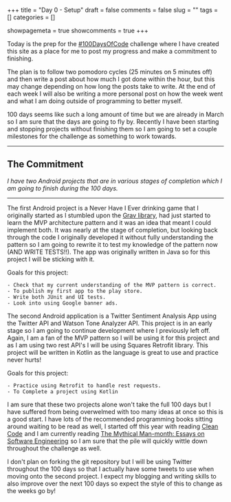 +++ 
title = "Day 0 - Setup"
draft = false 
comments = false 
slug = "" 
tags = []
categories = []

showpagemeta = true
showcomments = true
+++

Today is the prep for the <a href="https://github.com/Kallaway/100-days-of-code">#100DaysOfCode</a> challenge where I have created this site as a place for me to post my progress and make a commitment to finishing. 

The plan is to follow two pomodoro cycles (25 minutes on 5 minutes off) and then write a post about how much I got done within the hour, but this may change depending on how long the posts take to write. At the end of each week I will also be writing a more personal post on how the week went and what I am doing outside of programming to better myself. 

100 days seems like such a long amount of time but we are already in March so I am sure that the days are going to fly by. Recently I have been starting and stopping projects without finishing them so I am going to set a couple milestones for the challenge as something to work towards.

___
## The Commitment

*I have two Android projects that are in various stages of completion which I am going to finish during the 100 days.*
___

The first Android project is a Never Have I Ever drinking game that I originally started as I stumbled upon the <a href="https://github.com/glomadrian/Grav"> Grav library</a>, had just started to learn the MVP architecture pattern and it was an idea that meant I could implement both. It was nearly at the stage of completion, but looking back through the code I originally developed it without fully understanding the pattern so I am going to rewrite it to test my knowledge of the pattern now (AND WRITE TESTS!!). The app was originally written in Java so for this project I will be sticking with it.

Goals for this project:

    - Check that my current understanding of the MVP pattern is correct.
    - To publish my first app to the play store.
    - Write both JUnit and UI tests.
    - Look into using Google banner ads.
    
The second Android application is a Twitter Sentiment Analysis App using the Twitter API and Watson Tone Analyzer API. This project is in an early stage so I am going to continue development where I previously left off. Again, I am a fan of the MVP pattern so I will be using it for this project and as I am using two rest API's I will be using Squares Retrofit library. This project will be written in Kotlin as the language is great to use and practice never hurts! 

Goals for this project:

    - Practice using Retrofit to handle rest requests.
    - To Complete a project using Kotlin 

I am sure that these two projects alone won't take the full 100 days but I have suffered from being overwelmed with too many ideas at once so this is a good start. I have lots of the recommended programming books sitting around waiting to be read as well, I started off this year with reading <a target="_blank" href="https://www.amazon.co.uk/gp/product/0132350882/ref=as_li_tl?ie=UTF8&camp=1634&creative=6738&creativeASIN=0132350882&linkCode=as2&tag=kmsomers-21&linkId=436cb57537931f6473500148663f5eac">Clean Code</a><img src="//ir-uk.amazon-adsystem.com/e/ir?t=kmsomers-21&l=am2&o=2&a=0132350882" width="1" height="1" border="0" alt="" style="border:none !important; margin:0px !important;"/> and I am currently reading <a target="_blank" href="https://www.amazon.co.uk/gp/product/B016YLTD9M/ref=as_li_tl?ie=UTF8&camp=1634&creative=6738&creativeASIN=B016YLTD9M&linkCode=as2&tag=kmsomers-21&linkId=15cb2740e6fa5d7effa562190cb8f69f">The Mythical Man-month: Essays on Software Engineering</a><img src="//ir-uk.amazon-adsystem.com/e/ir?t=kmsomers-21&l=am2&o=2&a=B016YLTD9M" width="1" height="1" border="0" alt="" style="border:none !important; margin:0px !important;" /> so I am sure that the pile will quickly wittle down throughout the challenge as well.

I don't plan on forking the git repository but I will be using Twitter throughout the 100 days so that I actually have some tweets to use when moving onto the second project. I expect my blogging and writing skills to also improve over the next 100 days so expect the style of this to change as the weeks go by!


